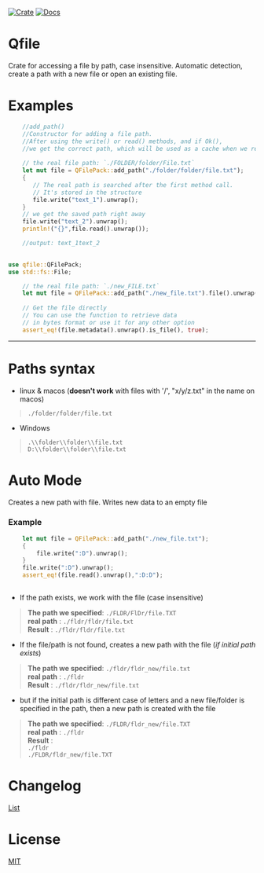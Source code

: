 
[![Crate](https://img.shields.io/crates/v/qfile?color=green)](https://crates.io/crates/qfile)
[![Docs](https://img.shields.io/docsrs/qfile)](https://docs.rs/qfile/latest/qfile/)

 # Qfile

 Crate for accessing a file by path, case insensitive. Automatic detection, create a path with a new file or open an existing file.

 # Examples
```rust
    //add_path()
    //Constructor for adding a file path. 
    //After using the write() or read() methods, and if Ok(),
    //we get the correct path, which will be used as a cache when we reuse
   
    // the real file path: `./FOLDER/folder/File.txt`
    let mut file = QFilePack::add_path("./folder/folder/file.txt");
    {
       // The real path is searched after the first method call. 
       // It's stored in the structure
       file.write("text_1").unwrap();
    }
    // we get the saved path right away
    file.write("text_2").unwrap();
    println!("{}",file.read().unwrap());

    //output: text_1text_2
  
```

```rust
use qfile::QFilePack;
use std::fs::File;

    // the real file path: `./new_FILE.txt`
    let mut file = QFilePack::add_path("./new_file.txt").file().unwrap();
    
    // Get the file directly
    // You can use the function to retrieve data 
    // in bytes format or use it for any other option
    assert_eq!(file.metadata().unwrap().is_file(), true);
```

---

# Paths syntax
  - linux & macos (**doesn't work** with files with '/', "x/y/z.txt" in the name on macos)
  > `./folder/folder/file.txt`
  - Windows 
  > `.\\folder\\folder\\file.txt`\
  > `D:\\folder\\folder\\file.txt`

# Auto Mode

Creates a new path with file. Writes new data to an empty file
### Example
```rust
    let mut file = QFilePack::add_path("./new_file.txt");
    {
        file.write(":D").unwrap();
    }
    file.write(":D").unwrap();
    assert_eq!(file.read().unwrap(),":D:D");
    
```
- If the path exists, we work with the file (case insensitive)
 
 > **The path we specified**: `./FLDR/FlDr/file.TXT`\
  **real path** : `./fldr/fldr/file.txt`\
  **Result** : `./fldr/fldr/file.txt`

- If the file/path is not found, creates a new path with the file (*if initial path exists*)
 
 > **The path we specified**: `./fldr/fldr_new/file.txt`\
  **real path** : `./fldr`\
  **Result** : `./fldr/fldr_new/file.txt`

- but if the initial path is different case of letters and a new file/folder is specified in the path, then a new path is created with the file
 > **The path we specified**: `./FLDR/fldr_new/file.TXT`\
 **real path** : `./fldr`\
 **Result** :\
 `./fldr`\
 `./FLDR/fldr_new/file.TXT`

 # Changelog
 [List](https://github.com/m62624/qfile/blob/main/CHANGELOG.md)
 # License
 [MIT](https://choosealicense.com/licenses/mit/)